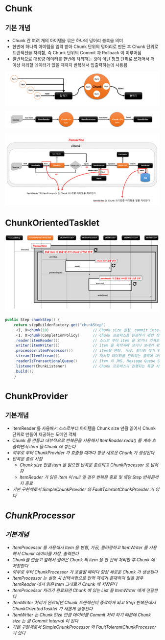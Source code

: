 # Chunk

## 기본 개념

- Chunk 란 여려 개의 아이템을 묶은 하나의 덩어리 블록을 의미
- 한번에 하나씩 아이템을 입력 받아 Chunk 단위의 덩어리로 만든 후 Chunk 단위로 트랜잭션을 처리함, 즉 Chunk 단위의 Commit 과 Rollback 이 이루어짐
- 일반적으로 대용량 데이터를 한번에 처리하는 것이 아닌 청크 단위로 쪼개어서 더 이상 처리할 데이터가 없을 때까지 반복해서 입출력하는데 사용됨

![img_13.png](img_13.png)

![img_14.png](img_14.png)

![img_15.png](img_15.png)


# ChunkOrientedTasklet

![img_16.png](img_16.png)
```java
public Step chunkStep() {
    return stepBuilderFactory.get("chunkStep") 
    .<I, O>chunk(10)                    // Chunk size 설정, commit interval 을 의미, input, output, 제네릭타입 설정
    .<I, O>chunk(CompletionPolicy)      // Chunk 프로세스를 완료하기 위한 정책 설정 클래스
    .reader(itemReader())               // 소스로 부터 item 을 읽거나 가져오는 ItemReader 구현체
    .writer(itemWriter())               // item 을 목적지에 쓰거나 보내기 위한 ItemWriter 구현체
    .processor(itemProcessor())         // item을 변형, 가공, 필터링 하기 위한 ItemProcessor 구현체 ( optional )
    .stream(ItemStream())               // 재시작 데이터를 관리하는 콜백에 대한 스트림 등록
    .readerIsTransactionalQueue()       // Item 이 JMS, Message Queue Server 와 같은 트랜잭션 외부에서 읽혀지고 캐시할 것인지 여부, 기본값 false
    .listener(ChunkListener)            // Chunk 프로세스가 진행되는 특정 시점에 콜백 제공받도록 ChunkListener 설정
    .build();
    }

```

# ChunkProvider

## 기본개념

- ItemReader 를 사용해서 소스로부터 아이템을 Chunk size 만큼 읽어서 Chunk 단위로 만들어 제공하는 도메인 객체
- Chunk<I> 를 만들고 내부적으로 반복문을 사용해서 ItemReader.read() 를 계속 호출하면서 item 을 Chunk 에 쌓는다
- 외부로 부터 ChunkProvider 가 호출될 때마다 항상 새로운 Chunk 가 생성된다
- 반복문 종료 시점
  - Chunk size 만큼 item 을 읽으면 반복문 종료되고 ChunkProcessor 로 넘어감
  - ItemReader 가 읽은 item 이 null 일 경우 반복문 종료 및 해당 Step 반복문까지 종료
- 기본 구현체로서 SimpleChunkProvider 와 FaultTolerantChunkProvider 가 있다


# ChunkProcessor

## 기본개념

- ItemProcessor 를 사용해서 Item 을 변형, 가공, 필터링하고 ItemWriter 를 사용해서 Chunk 데이터를 저장, 출력한다
- Chunk<O>를 만들고 앞에서 넘어온 Chunk<I> 의 item 을 한 건씩 처리한 후 Chunk<O> 에 저장한다
- 외부로 부터 ChunkProcessor 가 호출될 때마다 항상 새로운 Chunk 가 생성된다
- ItemProcessor 는 설정 시 선택사항으로 만약 객체가 존재하지 않을 경우 ItemReader 에서 읽은 Item 그대로가 Chunk<O> 에 저장된다
- ItemProcessor 처리가 완료되면 Chunk<O> 에 있는 List<Item> 을 ItemWriter 에게 전달한다
- ItemWriter 처리가 완료되면 Chunk 트랜잭션이 종료하게 되고 Step 반복문에서 ChunkOrientedTasklet 가 새롭게 실행된다
- ItemWriter 는 Chunk Size 만큼 데이터를 Commit 처리 하기 때문에 Chunk size 는 곧 Commit Interval 이 된다
- 기본 구현체로서 SimpleChunkProcessor 와 FaultTolerantChunkProcessor 가 있다